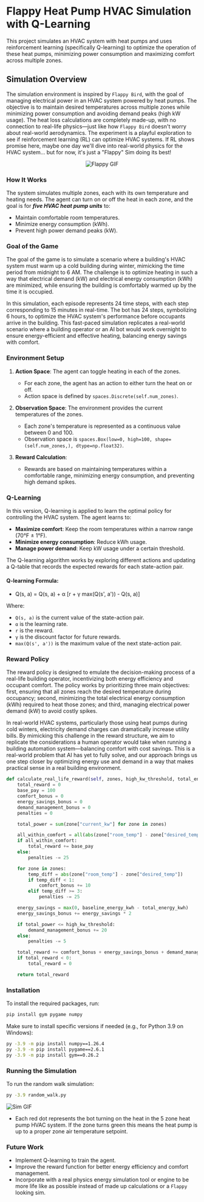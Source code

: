 # Flappy Heat Pump HVAC Simulation with Q-Learning

This project simulates an HVAC system with heat pumps and uses reinforcement learning (specifically Q-learning) to optimize the operation of these heat pumps, minimizing power consumption and maximizing comfort across multiple zones.

## Simulation Overview

The simulation environment is inspired by `Flappy Bird`, with the goal of managing electrical power in an HVAC system powered by heat pumps. The objective is to maintain desired temperatures across multiple zones while minimizing power consumption and avoiding demand peaks (high kW usage). The heat loss calculations are completely made-up, with no connection to real-life physics—just like how `Flappy Bird` doesn't worry about real-world aerodynamics. The experiment is a playful exploration to see if reinforcement learning (RL) can optimize HVAC systems. If RL shows promise here, maybe one day we'll dive into real-world physics for the HVAC system... but for now, it's just a "Flappy" Sim doing its best!

<p align="center">
  <img src="https://github.com/bbartling/flappy-heat-pump/blob/develop/images/flappy_bird.gif" alt="Flappy GIF">
</p>

### How It Works

The system simulates multiple zones, each with its own temperature and heating needs. The agent can turn on or off the heat in each zone, and the goal is for ***five HVAC heat pump units*** to:
- Maintain comfortable room temperatures.
- Minimize energy consumption (kWh).
- Prevent high power demand peaks (kW).

### Goal of the Game

The goal of the game is to simulate a scenario where a building's HVAC system must warm up a cold building during winter, mimicking the time period from midnight to 6 AM. The challenge is to optimize heating in such a way that electrical demand (kW) and electrical energy consumption (kWh) are minimized, while ensuring the building is comfortably warmed up by the time it is occupied. 

In this simulation, each episode represents 24 time steps, with each step corresponding to 15 minutes in real-time. The bot has 24 steps, symbolizing 6 hours, to optimize the HVAC system's performance before occupants arrive in the building. This fast-paced simulation replicates a real-world scenario where a building operator or an AI bot would work overnight to ensure energy-efficient and effective heating, balancing energy savings with comfort.


### Environment Setup

1. **Action Space**: The agent can toggle heating in each of the zones.
   - For each zone, the agent has an action to either turn the heat on or off.
   - Action space is defined by `spaces.Discrete(self.num_zones)`.

2. **Observation Space**: The environment provides the current temperatures of the zones.
   - Each zone's temperature is represented as a continuous value between 0 and 100.
   - Observation space is `spaces.Box(low=0, high=100, shape=(self.num_zones,), dtype=np.float32)`.

3. **Reward Calculation**:
   - Rewards are based on maintaining temperatures within a comfortable range, minimizing energy consumption, and preventing high demand spikes.

### Q-Learning

In this version, Q-learning is applied to learn the optimal policy for controlling the HVAC system. The agent learns to:
- **Maximize comfort**: Keep the room temperatures within a narrow range (70°F ± 1°F).
- **Minimize energy consumption**: Reduce kWh usage.
- **Manage power demand**: Keep kW usage under a certain threshold.

The Q-learning algorithm works by exploring different actions and updating a Q-table that records the expected rewards for each state-action pair.

#### Q-learning Formula:
- Q(s, a) = Q(s, a) + α [r + γ max(Q(s', a')) - Q(s, a)]

Where:
- `Q(s, a)` is the current value of the state-action pair.
- `α` is the learning rate.
- `r` is the reward.
- `γ` is the discount factor for future rewards.
- `max(Q(s', a'))` is the maximum value of the next state-action pair.

### Reward Policy

The reward policy is designed to emulate the decision-making process of a real-life building operator, incentivizing both energy efficiency and occupant comfort. The policy works by prioritizing three main objectives: first, ensuring that all zones reach the desired temperature during occupancy; second, minimizing the total electrical energy consumption (kWh) required to heat those zones; and third, managing electrical power demand (kW) to avoid costly spikes. 

In real-world HVAC systems, particularly those using heat pumps during cold winters, electricity demand charges can dramatically increase utility bills. By mimicking this challenge in the reward structure, we aim to replicate the considerations a human operator would take when running a building automation system—balancing comfort with cost savings. This is a real-world problem that AI has yet to fully solve, and our approach brings us one step closer by optimizing energy use and demand in a way that makes practical sense in a real building environment.

```python
def calculate_real_life_reward(self, zones, high_kw_threshold, total_energy_kwh, baseline_energy_kwh, debug=False):
    total_reward = 0
    base_pay = 100
    comfort_bonus = 0
    energy_savings_bonus = 0
    demand_management_bonus = 0
    penalties = 0

    total_power = sum(zone["current_kw"] for zone in zones)

    all_within_comfort = all(abs(zone["room_temp"] - zone["desired_temp"]) < 3 for zone in zones)
    if all_within_comfort:
        total_reward += base_pay
    else:
        penalties -= 25

    for zone in zones:
        temp_diff = abs(zone["room_temp"] - zone["desired_temp"])
        if temp_diff < 1:
            comfort_bonus += 10
        elif temp_diff >= 3:
            penalties -= 25

    energy_savings = max(0, baseline_energy_kwh - total_energy_kwh)
    energy_savings_bonus += energy_savings * 2

    if total_power <= high_kw_threshold:
        demand_management_bonus += 20
    else:
        penalties -= 5

    total_reward += comfort_bonus + energy_savings_bonus + demand_management_bonus + penalties
    if total_reward < 0:
        total_reward = 0

    return total_reward
```

### Installation

To install the required packages, run:

```bash
pip install gym pygame numpy
```

Make sure to install specific versions if needed (e.g., for Python 3.9 on Windows):

```bash
py -3.9 -m pip install numpy==1.26.4
py -3.9 -m pip install pygame==2.6.1
py -3.9 -m pip install gym==0.26.2
```

### Running the Simulation

To run the random walk simulation:
```bash
py -3.9 random_walk.py
```

![Sim GIF](https://github.com/bbartling/flappy-heat-pump/blob/develop/images/random_walk.gif)

* Each red dot represents the bot turning on the heat in the 5 zone heat pump HVAC system. If the zone turns green this means the heat pump is up to a proper zone air temperature setpoint.

### Future Work

- Implement Q-learning to train the agent.
- Improve the reward function for better energy efficiency and comfort management.
- Incorporate with a real physics energy simulation tool or engine to be more life like as possible instead of made up calculations or a `Flappy` looking sim.